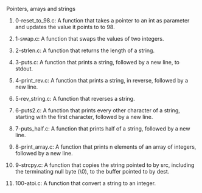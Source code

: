 Pointers, arrays and strings

1. 0-reset_to_98.c: A function that takes a pointer to an int as parameter and updates the value it points to to 98.

2. 1-swap.c: A function that swaps the values of two integers.

3. 2-strlen.c: A  function that returns the length of a string.

4. 3-puts.c: A function that prints a string, followed by a new line, to stdout.

5. 4-print_rev.c: A function that prints a string, in reverse, followed by a new line.

6. 5-rev_string.c: A function that reverses a string.

7. 6-puts2.c: A function that prints every other character of a string, starting with the first character, followed by a new line.

8. 7-puts_half.c: A function that prints half of a string, followed by a new line.

9. 8-print_array.c: A function that prints n elements of an array of integers, followed by a new line.

10. 9-strcpy.c: A function that copies the string pointed to by src, including the terminating null byte (\0), to the buffer pointed to by dest.

11. 100-atoi.c: A function that convert a string to an integer.
